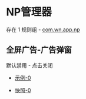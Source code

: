 # NP管理器

存在 1 规则组 - [com.wn.app.np](/src/apps/com.wn.app.np.ts)

## 全屏广告-广告弹窗

默认禁用 - 点击关闭

- [示例-0](https://m.gkd.li/57941037/b75f4ba1-7e40-4ea2-9f65-20b61f018720)

- [快照-0](https://i.gkd.li/i/14722550)
